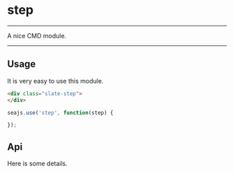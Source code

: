 # step

---

A nice CMD module.

---

## Usage

It is very easy to use this module.

````html
<div class="slate-step">
</div>
````

```javascript
seajs.use('step', function(step) {

});
```

## Api

Here is some details.
